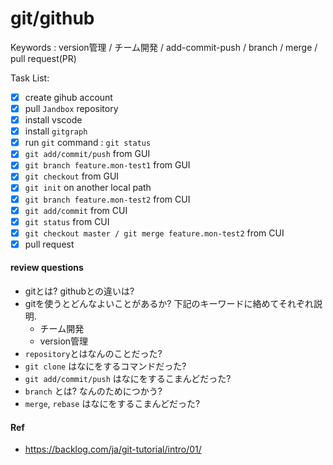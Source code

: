 # git/github

Keywords : version管理 / チーム開発 / add-commit-push / branch / merge / pull request(PR)

Task List:

* [X] create gihub account
* [X] pull `Jandbox` repository
* [X] install vscode
* [X] install `gitgraph`
* [X] run `git` command : `git status`
* [X] `git add/commit/push` from GUI
* [X] `git branch feature.mon-test1` from GUI
* [X] `git checkout` from GUI
* [X] `git init` on another local path
* [X] `git branch feature.mon-test2` from CUI
* [X] `git add/commit` from CUI
* [X] `git status` from CUI
* [X] `git checkout master / git merge feature.mon-test2` from CUI
* [X] pull request

#### review questions

- gitとは? githubとの違いは?
- gitを使うとどんなよいことがあるか? 下記のキーワードに絡めてそれぞれ説明.
  - チーム開発
  - version管理
- `repository`とはなんのことだった?
- `git clone` はなにをするコマンドだった?
- `git add/commit/push` はなにをするこまんどだった?
- `branch` とは? なんのためにつかう?
- `merge`, `rebase` はなにをするこまんどだった?

#### Ref

- https://backlog.com/ja/git-tutorial/intro/01/
